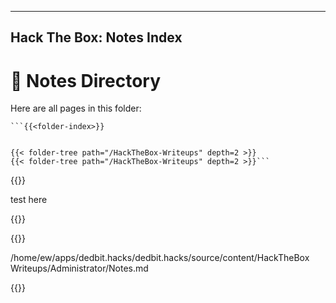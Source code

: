 
---
Hack The Box: Notes Index
---

# 📂 Notes Directory

Here are all pages in this folder:

```
```{{<folder-index>}}


{{< folder-tree path="/HackTheBox-Writeups" depth=2 >}}
{{< folder-tree path="/HackTheBox-Writeups" depth=2 >}}```

```

{{<folder-tree path="/HackTheBox-Writeups" depth=2>}}

test here

{{<folder-tree path="./" depth=2>}}



{{<folder-tree path="/HackTheBox-Writeups/" depth=2>}}


/home/ew/apps/dedbit.hacks/dedbit.hacks/source/content/HackTheBox Writeups/Administrator/Notes.md



{{<folder-tree path="/HackTheBox Writeups" depth=2>}}



